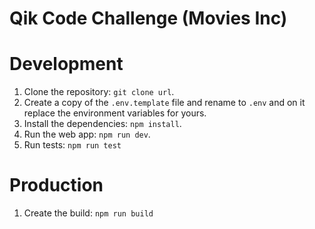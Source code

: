 # Qik Code Challenge (Movies Inc)

# Development

1. Clone the repository: ```git clone url```.
2. Create a copy of the ```.env.template``` file and rename to ```.env``` and on it replace the environment variables for yours.
3. Install the dependencies: ```npm install```.
4. Run the web app: ```npm run dev```.
5. Run tests: ```npm run test```

# Production

1. Create the build: ```npm run build```